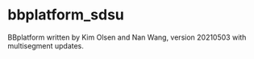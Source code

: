 # bbplatform_sdsu
BBplatform written by Kim Olsen and Nan Wang, version 20210503 with multisegment updates.
